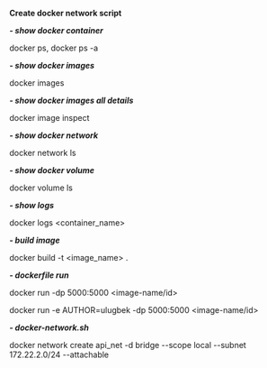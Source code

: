 **Create docker network script**

**_- show docker container_**

docker ps, docker ps -a

**_- show docker images_**

docker images

**_- show docker images all details_**

docker image inspect

**_- show docker network_**

docker network ls

**_- show docker volume_**

docker volume ls

**_- show logs_**

docker logs <container_name>

**_- build image_**

docker build -t <image_name> .

**_- dockerfile run_**

docker run -dp 5000:5000 <container-name> <image-name/id>

docker run -e AUTHOR=ulugbek -dp 5000:5000 <container-name> <image-name/id>













  
**_- docker-network.sh_**

docker network create api_net -d bridge --scope local --subnet 172.22.2.0/24 --attachable

